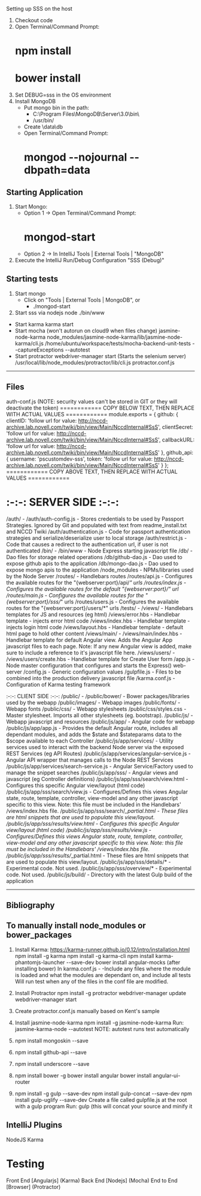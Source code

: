 Setting up SSS on the host

1) Checkout code
2) Open Terminal/Command Prompt:
    # npm install
    # bower install
3) Set DEBUG=sss in the OS environment
4) Install MongoDB
   * Put mongo bin in the path:
      * C:\Program Files\MongoDB\Server\3.0\bin\
      * /usr/bin/
   * Create \data\db
   * Open Terminal/Command Prompt:
      # mongod --nojournal --dbpath=data

Starting Application
---------------------
1) Start Mongo:
    * Option 1 -> Open Terminal/Command Prompt:
        # mongod-start
    * Option 2 -> In IntelliJ
        Tools | External Tools | "MongoDB"
2) Execute the IntelliJ Run/Debug Configuration "SSS (Debug)"

Starting tests
---------------------
1) Start mongo  
    * Click on "Tools | External Tools | MongoDB", or
		* ./mongod-start
2) Start sss via nodejs
		node ./bin/www
*  Start karma
		karma start
*  Start mocha (won't autorun on cloud9 when files change)
  		jasmine-node-karma node_modules/jasmine-node-karma/lib/jasmine-node-karma/cli.js /home/ubuntu/workspace/tests/mocha-backend-unit-tests --captureExceptions --autotest
*  Start protractor
			webdriver-manager start  (Starts the selenium server)
			/usr/local/lib/node_modules/protractor/lib/cli.js protractor.conf.js

-------------
Files
-------------
              
auth-conf.js (NOTE: security values can't be stored in GIT or they will deactivate the token)
============ COPY BELOW TEXT, THEN REPLACE WITH ACTUAL VALUES ============ 
module.exports = {
    github: {
        clientID: 'follow url for value: http://nccd-archive.lab.novell.com/twiki/bin/view/Main/NccdInternal#SsS',
        clientSecret: 'follow url for value: http://nccd-archive.lab.novell.com/twiki/bin/view/Main/NccdInternal#SsS',
        callbackURL: 'follow url for value: http://nccd-archive.lab.novell.com/twiki/bin/view/Main/NccdInternal#SsS'
    },
    github_api: {
        username: 'pscustomdev-sss',
        token: 'follow url for value: http://nccd-archive.lab.novell.com/twiki/bin/view/Main/NccdInternal#SsS'
    }
};
============ COPY ABOVE TEXT, THEN REPLACE WITH ACTUAL VALUES ============

:-:-: SERVER SIDE :-:-:
============
/auth/                                      -
/auth/auth-config.js                        - Stores credentials to be used by Passport Strategies.  Ignored by Git and populated with text from readme_install.txt and NCCD Twiki
/auth/authentication.js                     - Code for passport authentication strategies and serialize/deserialize user to local storage
/auth/restrict.js                           - Code that causes a redirect to the authentication url, if user is not authenticated
/bin/                                       -
/bin/www                                    - Node Express starting javascript file
/db/                                        - Dao files for storage related operations
/db/github-dao.js                           - Dao used to expose github apis to the application
/db/mongo-dao.js                            - Dao used to expose mongo apis to the application
/node_modules                               - NPMs/libraries used by the Node Server
/routes/                                    - Handlebars routes
/routes/api.js                              - Configures the available routes for the "{webserver:port}/api/*" urls
/routes/index.js                            - Configures the available routes for the default "{webserver:port}/" url
/routes/main.js                             - Configures the available routes for the "{webserver:port}/sss/*" urls
/routes/users.js                            - Configures the available routes for the "{webserver:port}/users/*" urls
/tests/                                     -
/views/                                     - Handlebars templates for JS and resources (eg html)
/views/error.hbs                            - Handlebar template - injects error html code
/views/index.hbs                            - Handlebar template - injects login html code
/views/layout.hbs                           - Handlebar template - default html page to hold other content
/views/main/                                -
/views/main/index.hbs                       - Handlebar template for default Angular view.  Adds the Angular App javascript files to each page. Note: If any new Angular view is added, make sure to include a reference to it's javascript file here.
/views/users/                               -
/views/users/create.hbs                     - Handlebar template for Create User form
/app.js                                     - Node master configuration that configures and starts the Express() web-server
/config.js                                  - Generic configuration values
/gulpfile.js                                - Files to be combined into the production delivery javascript file
/karma.conf.js                              - Configuration of Karma testing framework


:-:-: CLIENT SIDE :-:-:
/public/                                    -
/public/bower/                              - Bower packages/libraries used by the webapp
/public/images/                             - Webapp images
/public/fonts/                              - Webapp fonts
/public/css/                                - Webapp stylesheets
/public/css/styles.css                      - Master stylesheet. Imports all other stylesheets (eg. bootstrap).
/public/js/                                 - Webapp javascript and resources
/public/js/app/                             - Angular code for webapp
/public/js/app/app.js                       - Provides the default Angular route, includes all dependant modules, and adds the $state and $stateparams data to the $scope available to each Controller
/public/js/app/services/                    - Utility services used to interact with the backend Node server via the exposed REST Services (eg API Routes)
/public/js/app/services/angular-service.js  - Angular API wrapper that manages calls to the Node REST Services
/public/js/app/services/search-service.js   - Angular Service/Factory used to manage the snippet searches
/public/js/app/sss/                         - Angular views and javascript (eg Controller definitions)
/public/js/app/sss/search/view.html         - Configures this specific Angular view/layout (html code)
/public/js/app/sss/search/view.js           - Configures/Defines this views Angular state, route, template, controller, view-model and any other javascript specific to this view.  Note: this file must be included in the Handlebars' /views/index.hbs file.
/public/js/app/sss/search/*_partial.html    - These files are html snippets that are used to populate this view/layout.
/public/js/app/sss/results/view.html        - Configures this specific Angular view/layout (html code)
/public/js/app/sss/results/view.js          - Configures/Defines this views Angular state, route, template, controller, view-model and any other javascript specific to this view.  Note: this file must be included in the Handlebars' /views/index.hbs file.
/public/js/app/sss/results/*_partial.html   - These files are html snippets that are used to populate this view/layout.
/public/js/app/sss/details/*                - Experimental code.  Not used.
/public/js/app/sss/overview/*               - Experimental code.  Not used.
/public/js/build/                           - Directory with the latest Gulp build of the application

-------------
Bibliography
-------------

To manually install node_modules or bower_packages
--------------------------------------------------
1) Install Karma:
   https://karma-runner.github.io/0.12/intro/installation.html
   npm install -g karma
   npm install -g karma-cli
   npm install karma-phantomjs-launcher --save-dev
   bower install angular-mocks   (after installing bower)
   In karma.conf.js -
     -Include any files where the module is loaded and what the modules are dependant on, and include all tests
      Will run test when any of the files in the conf file are modified.
2) Install Protractor
   npm install -g protractor
   webdriver-manager update
   webdriver-manager start
3) Create protractor.conf.js manually based on Kent's sample
4) Install jasmine-node-karma
   npm install -g jasmine-node-karma
   Run: jasmine-karma-node <test location> --autotest  NOTE: autotest runs test automatically

5) npm install mongoskin --save
6) npm install github-api --save
7) npm install underscore --save
8) npm install bower -g
    bower install angular
    bower install angular-ui-router
9) npm install -g gulp --save-dev
    npm install gulp-concat --save-dev
    npm install gulp-uglify --save-dev
    Create a file called gulpfile.js at the root with a gulp program
    Run:  gulp   (this will concat your source and minify it

IntelliJ Plugins
----------------
  NodeJS
  Karma


Testing
=======
Front End [Angularjs] (Karma)
Back End [Nodejs] (Mocha)
End to End [Browser] (Protractor)